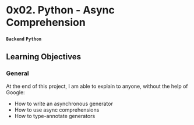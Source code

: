 # **0x02. Python - Async Comprehension**

**`Backend`** **`Python`**

## **Learning Objectives**

### **General**
At the end of this project, I am able to explain to anyone, without the help of Google:

* How to write an asynchronous generator
* How to use async comprehensions
* How to type-annotate generators
